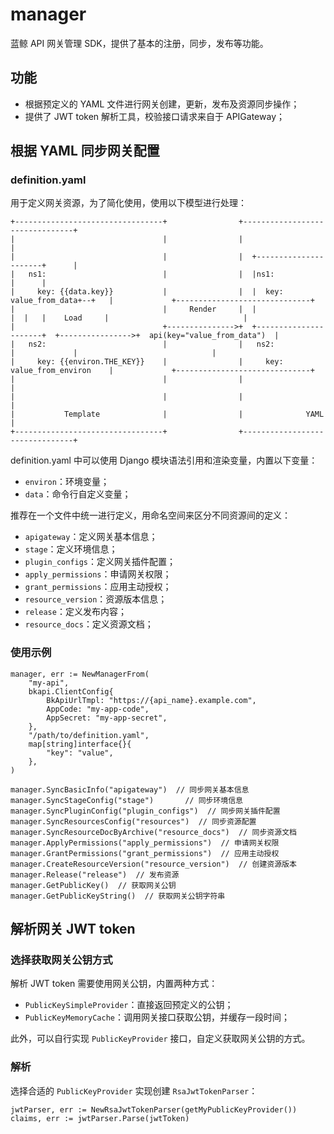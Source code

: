 # manager

蓝鲸 API 网关管理 SDK，提供了基本的注册，同步，发布等功能。

## 功能

- 根据预定义的 YAML 文件进行网关创建，更新，发布及资源同步操作；
- 提供了 JWT token 解析工具，校验接口请求来自于 APIGateway；

## 根据 YAML 同步网关配置
### definition.yaml
用于定义网关资源，为了简化使用，使用以下模型进行处理：

```
+---------------------------------+                +--------------------------------+
|                                 |                |                                |
|                                 |                |  +----------------------+      |
|   ns1:                          |                |  |ns1:                  |      |
|     key: {{data.key}}           |                |  |  key: value_from_data+--+   |             +------------------------------+
|                                 |     Render     |  |                      |  |   |    Load     |                              |
|                                 +--------------->+  +----------------------+  +---------------->+  api(key="value_from_data")  |
|   ns2:                          |                |   ns2:                         |             |                              |
|     key: {{environ.THE_KEY}}    |                |     key: value_from_environ    |             +------------------------------+
|                                 |                |                                |
|                                 |                |                                |
|           Template              |                |              YAML              |
+---------------------------------+                +--------------------------------+
```

definition.yaml 中可以使用 Django 模块语法引用和渲染变量，内置以下变量：
- `environ`：环境变量；
- `data`：命令行自定义变量；

推荐在一个文件中统一进行定义，用命名空间来区分不同资源间的定义：
- `apigateway`：定义网关基本信息；
- `stage`：定义环境信息；
- `plugin_configs`：定义网关插件配置；
- `apply_permissions`：申请网关权限；
- `grant_permissions`：应用主动授权；
- `resource_version`：资源版本信息；
- `release`：定义发布内容；
- `resource_docs`：定义资源文档；

### 使用示例

```golang
manager, err := NewManagerFrom(
    "my-api",
    bkapi.ClientConfig{
        BkApiUrlTmpl: "https://{api_name}.example.com",
        AppCode: "my-app-code",
        AppSecret: "my-app-secret",
    },
    "/path/to/definition.yaml",
    map[string]interface{}{
        "key": "value",
    },
)

manager.SyncBasicInfo("apigateway")  // 同步网关基本信息
manager.SyncStageConfig("stage")       // 同步环境信息
manager.SyncPluginConfig("plugin_configs")  // 同步网关插件配置
manager.SyncResourcesConfig("resources")  // 同步资源配置
manager.SyncResourceDocByArchive("resource_docs")  // 同步资源文档
manager.ApplyPermissions("apply_permissions")  // 申请网关权限
manager.GrantPermissions("grant_permissions")  // 应用主动授权
manager.CreateResourceVersion("resource_version")  // 创建资源版本
manager.Release("release")  // 发布资源
manager.GetPublicKey()  // 获取网关公钥
manager.GetPublicKeyString()  // 获取网关公钥字符串
```

## 解析网关 JWT token
### 选择获取网关公钥方式
解析 JWT token 需要使用网关公钥，内置两种方式：

- `PublicKeySimpleProvider`：直接返回预定义的公钥；
- `PublicKeyMemoryCache`：调用网关接口获取公钥，并缓存一段时间；

此外，可以自行实现 `PublicKeyProvider` 接口，自定义获取网关公钥的方式。

### 解析
选择合适的 `PublicKeyProvider` 实现创建 `RsaJwtTokenParser`：
```golang
jwtParser, err := NewRsaJwtTokenParser(getMyPublicKeyProvider())
claims, err := jwtParser.Parse(jwtToken)
```